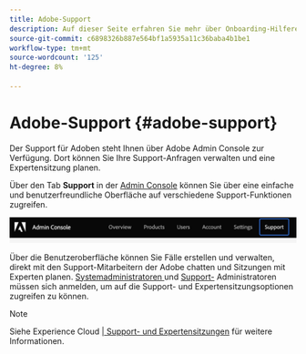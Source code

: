 ```yaml
---
title: Adobe-Support
description: Auf dieser Seite erfahren Sie mehr über Onboarding-Hilferessourcen und den Support für Adoben.
source-git-commit: c6898326b887e564bf1a5935a11c36baba4b1be1
workflow-type: tm+mt
source-wordcount: '125'
ht-degree: 8%

---
```



# Adobe-Support {#adobe-support}

Der Support für Adoben steht Ihnen über Adobe Admin Console zur Verfügung. Dort können Sie Ihre Support-Anfragen verwalten und eine Expertensitzung planen.

Über den Tab **Support** in der [Admin Console](https://adminconsole.adobe.com/) können Sie über eine einfache und benutzerfreundliche Oberfläche auf verschiedene Support-Funktionen zugreifen.

![image](/help/onboarding/learn-concepts/assets/support-menu.png)

Über die Benutzeroberfläche können Sie Fälle erstellen und verwalten, direkt mit den Support-Mitarbeitern der Adobe chatten und Sitzungen mit Experten planen. [Systemadministratoren ](https://helpx.adobe.com/enterprise/using/admin-roles.ug.html) und  [Support-](https://helpx.adobe.com/enterprise/using/admin-roles.ug.html) Administratoren müssen sich anmelden, um auf die Support- und Expertensitzungsoptionen zugreifen zu können.

>[!NOTE]
> Siehe Experience Cloud [ | Support- und Expertensitzungen](https://helpx.adobe.com/de/enterprise/admin-guide.html/enterprise/using/support-for-experience-cloud.ug.html) für weitere Informationen.